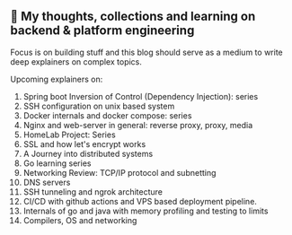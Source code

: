 

## :pushpin:  My thoughts, collections and learning on backend & platform engineering

Focus is on building stuff and this blog should serve as a medium to write deep explainers on complex topics. 

Upcoming explainers on:

1. Spring boot Inversion of Control (Dependency Injection): series
2. SSH configuration on unix based system
3. Docker internals and docker compose: series
4. Nginx and web-server in general: reverse proxy, proxy, media
5. HomeLab Project: Series
6. SSL and how let's encrypt works
7. A Journey into distributed systems
8. Go learning series
9. Networking Review: TCP/IP protocol and subnetting
10. DNS servers
11. SSH tunneling and ngrok architecture
12. CI/CD with github actions and VPS based deployment pipeline.
13. Internals of go and java with memory profiling and testing to limits
14. Compilers, OS and networking
